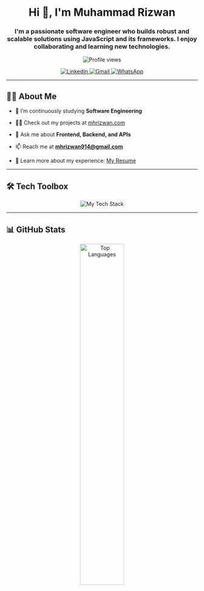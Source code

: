 <h1 align="center">Hi 👋, I'm Muhammad Rizwan</h1>
<h3 align="center">I'm a passionate software engineer who builds robust and scalable solutions using JavaScript and its frameworks. I enjoy collaborating and learning new technologies.</h3>

<p align="center">
  <img src="https://komarev.com/ghpvc/?username=mhrizwan914&color=blue&style=for-the-badge&label=PROFILE+VIEWS&base=5000" alt="Profile views" />
</p>

<p align="center">
  <a href="https://www.linkedin.com/in/mhrizwan914/">
    <img src="https://img.shields.io/badge/LinkedIn-0077B5?style=for-the-badge&logo=linkedin&logoColor=white" alt="LinkedIn" />
  </a>
  <a href="mailto:mhrizwan914@gmail.com">
    <img src="https://img.shields.io/badge/Gmail-D14836?style=for-the-badge&logo=gmail&logoColor=white" alt="Gmail" />
  </a>
  <a href="https://wa.me/923153027688">
    <img src="https://img.shields.io/badge/WhatsApp-25D366?style=for-the-badge&logo=whatsapp&logoColor=white" alt="WhatsApp" />
  </a>
</p>

---

## 👨‍💻 About Me

- 🌱 I’m continuously studying **Software Engineering**

- 👨‍💻 Check out my projects at [mhrizwan.com](https://portfolio.mhrizwan.com)

- 💬 Ask me about **Frontend, Backend, and APIs**

- 📫 Reach me at **mhrizwan914@gmail.com**

- 📄 Learn more about my experience: [My Resume](https://rxresu.me/mhrizwan914/software-engineer)

---

## 🛠️ Tech Toolbox

<p align="center">
  <img src="https://skillicons.dev/icons?i=php,wordpress,nextjs,js,ts,tailwind,react,html,css,git,mongodb,prisma,express" alt="My Tech Stack" />
</p>

---

## 📊 GitHub Stats

<p align="center">
  <img src="https://github-readme-stats.vercel.app/api/top-langs/?username=mhrizwan914&layout=compact&theme=github_dark&hide_border=true" width="48%" alt="Top Languages" />
</p>
